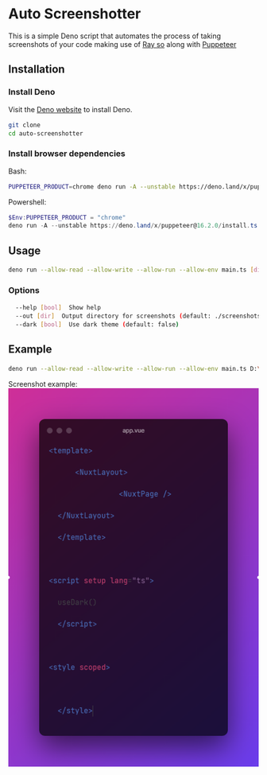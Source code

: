 # Auto Screenshotter
This is a simple Deno script that automates the process of taking screenshots of your code making use of [Ray so](https://ray.so) along with [Puppeteer](https://pptr.dev/)

## Installation
### Install Deno
Visit the [Deno website](https://deno.land/) to install Deno.
```bash
git clone
cd auto-screenshotter
```

### Install browser dependencies
Bash:
```bash
PUPPETEER_PRODUCT=chrome deno run -A --unstable https://deno.land/x/puppeteer@16.2.0/install.ts
```
Powershell:
```powershell
$Env:PUPPETEER_PRODUCT = "chrome"
deno run -A --unstable https://deno.land/x/puppeteer@16.2.0/install.ts
```

## Usage
```bash
deno run --allow-read --allow-write --allow-run --allow-env main.ts [dir] [options]
```

### Options
```bash
  --help [bool]  Show help
  --out [dir]  Output directory for screenshots (default: ./screenshots)
  --dark [bool]  Use dark theme (default: false)
```

## Example
```bash
deno run --allow-read --allow-write --allow-run --allow-env main.ts D:\Route\To\Your\Code --dark
```

Screenshot example:
![Vue code screenshot example](./example.png)